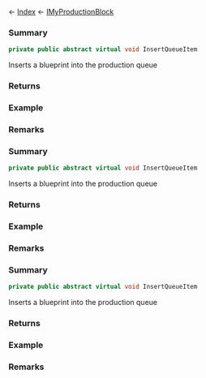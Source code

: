 ← [Index](Api-Index) ← [IMyProductionBlock](Sandbox.ModAPI.Ingame.IMyProductionBlock)

### Summary

```csharp
private public abstract virtual void InsertQueueItem
```

Inserts a blueprint into the production queue

### Returns

### Example

### Remarks

### Summary

```csharp
private public abstract virtual void InsertQueueItem
```

Inserts a blueprint into the production queue

### Returns

### Example

### Remarks

### Summary

```csharp
private public abstract virtual void InsertQueueItem
```

Inserts a blueprint into the production queue

### Returns

### Example

### Remarks

